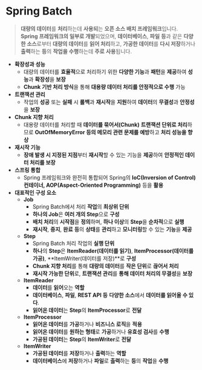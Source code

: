 # Spring Batch

> **대량의 데이터**를 **처리**하는데 **사용되**는 **오픈 소스 배치 프레임워크**입니다. 
> **Spring 프레임워크의 일부로 개발**되었으며, **데이터베이스**, **파일** **등**과 같은 **다양한 소스**로부터 **대량의 데이터**를 **읽어 처리**하고, **가공한 데이터**를 **다시 저장**하거나 **출력**하는 **등**의 **작업을 수행**하는데 **주로** **사용**됩니다.


* **확장성과 성능**
  * 대량의 데이터를 **효율적**으로 처리하기 위한 **다양한 기능**과 **패턴**을 **제공**하여 **성능**과 **확장성**을 **보장** 
  * **Chunk 기반 처리 방식**을 통해 **대용량 데이터 처리를 안정적으로 수행** 가능
* **트랜잭션 관리**
  * 작업의 **성공** 또는 **실패** 시 **롤백**과 **재시작**을 **지원**하여 **데이터**의 **무결성**과 **안정성**을 **보장**
* **Chunk 지향 처리**
  * 대용량 데이터를 처리할 때 **데이터를 묶어서(Chunk)** **트랜잭션 단위로 처리**하므로 **OutOfMemoryError 등의 메모리 관련 문제를 예방**하고 **처리 성능을 향상**
* **재시작 기능**
  * **장애 발생 시 지정된 지점**부터 **재시작**할 수 있는 기능을 **제공**하여 **안정적인 데이터 처리를 보장**
* **스프링 통합**
  * Spring 프레임워크와 완전히 통합되어 Spring의 **IoC(Inversion of Control) 컨테이너, AOP(Aspect-Oriented Programming)** 등을 **활용**
* **대표적인 구성 요소**
  * **Job**
    * Spring Batch에서 처리 **작업**의 **최상위 단위** 
    * **하나의 Job**은 **여러 개의 Step**으로 **구성** 
    * **배치 처리**의 **시작점**을 **정의**하며, **하나 이상**의 **Step**을 **순차적**으로 **실행** 
    * **재시작**, **중지**, **완료** **등**의 **상태**를 **관리**하고 **모니터링**할 수 있는 **기능**을 **제공**
  * **Step**
    * Spring Batch 처리 작업의 **실행 단위**
    * **하나**의 **Step**은 **ItemReader(데이터를 읽기)**, **ItemProcessor(데이터를 가공)**, **ItemWriter(데이터를 저장)**로 **구성**
    * **Chunk 지향 처리**를 통해 **대량의 데이터**를 **작은 단위**로 **끊어서 처리** 
    * **재시작 가능한 단위**로, **트랜잭션 관리**를 **통해 데이터 처리의 무결성**을 **보장** 
  * **ItemReader**
    * **데이터**를 **읽어**오는 **역할** 
    * **데이터베이스**, **파일**, **REST API 등** **다양한 소스**에서 **데이터를 읽어올 수 있다**.
    * **읽어온 데이터**는 **Step**의 **ItemProcessor**로 **전달** 
  * **ItemProcessor**
    * **읽어온 데이터**를 **가공**하거나 **비즈니스 로직**을 **적용** 
    * **읽어온 데이터**를 **원하는 형태**로 **가공**하거나 **유효성 검사**를 **수행** 
    * **가공된 데이터**는 **Step**의 **ItemWriter**로 **전달** 
  * **ItemWriter**
    * **가공된 데이터**를 **저장**하거나 **출력**하는 **역할** 
    * **데이터베이스**에 **저장**하거나 **파일**로 **출력**하는 **등**의 **작업**을 **수행**